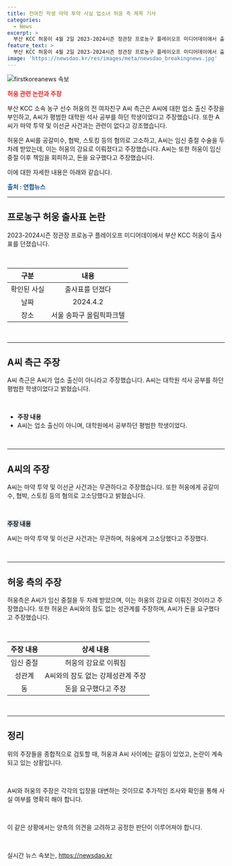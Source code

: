 ```yaml
---
title: 전여친 학생 마약 투약 사실 업소녀 허웅 측 제목 기사
categories:
  - News
excerpt: >
  부산 KCC 허웅이 4월 2일 2023-2024시즌 정관장 프로농구 플레이오프 미디어데이에서 출사표를 던졌다. 전 여자친구 A씨 측근은 A씨가 업소 출신이 아니라며 허웅과의 관련성을 부인했고, A씨는 허웅에 대한 혐의를 제기하며 3억원을 요구하고 있다고 주장했다. A씨는 임신중절의 고통과 허웅의 책임 회피 등을 언급하며 허웅을 비방하고 있다.
feature_text: >
  부산 KCC 허웅이 4월 2일 2023-2024시즌 정관장 프로농구 플레이오프 미디어데이에서 출사표를 던졌다. 전 여자친구 A씨 측근은 A씨가 업소 출신이 아니라며 허웅과의 관련성을 부인했고, A씨는 허웅에 대한 혐의를 제기하며 3억원을 요구하고 있다고 주장했다. A씨는 임신중절의 고통과 허웅의 책임 회피 등을 언급하며 허웅을 비방하고 있다.
image: 'https://newsdao.kr/res/images/meta/newsdao_breakingnews.jpg'
---
```


<p><img src="https://newsdao.kr/res/images/meta/newsdao_breakingnews.jpg" alt="firstkoreanews 속보" /></p>

<p><b><span style="color: #ee2323;">허웅 관련 논란과 주장</span></b></p>

<p>부산 KCC 소속 농구 선수 허웅의 전 여자친구 A씨 측근은 A씨에 대한 업소 출신 주장을 부인하고, A씨가 평범한 대학원 석사 공부를 하던 학생이었다고 주장했습니다. 또한 A씨가 마약 투약 및 이선균 사건과는 관련이 없다고 강조했습니다.</p>

<p>허웅은 A씨를 공갈미수, 협박, 스토킹 등의 혐의로 고소하고, A씨는 임신 중절 수술을 두 차례 받았는데, 이는 허웅의 강요로 이뤄졌다고 주장했습니다. A씨는 또한 허웅이 임신중절 이후 책임을 회피하고, 돈을 요구했다고 주장했습니다.</p>

<p>이에 대한 자세한 내용은 아래와 같습니다.</p>

<p data-ke-size="size16"></p>

<p><b><span style="color: #1a5490;">출처 : 연합뉴스</span></b></p>

<hr>

<h2 data-ke-size="size26">프로농구 허웅 출사표 논란</h2>

<p>2023-2024시즌 정관장 프로농구 플레이오프 미디어데이에서 부산 KCC 허웅이 출사표를 던졌습니다. </p>

<p data-ke-size="size16">&nbsp;</p>

<table>
<thead>
<tr>
<th style="text-align: center;">구분</th>
<th style="text-align: center;">내용</th>
</tr>
</thead>
<tbody>
<tr>
<td style="text-align: center;">확인된 사실</td>
<td style="text-align: center;">출사표를 던졌다</td>
</tr>
<tr>
<td style="text-align: center;">날짜</td>
<td style="text-align: center;">2024.4.2</td>
</tr>
<tr>
<td style="text-align: center;">장소</td>
<td style="text-align: center;">서울 송파구 올림픽파크텔</td>
</tr>
</tbody>
</table>

<p data-ke-size="size16">&nbsp;</p>

<hr>

<h2 data-ke-size="size26">A씨 측근 주장</h2>

<p>A씨 측근은 A씨가 업소 출신이 아니라고 주장했습니다. A씨는 대학원 석사 공부를 하던 평범한 학생이었다고 밝혔습니다. </p>

<p data-ke-size="size16">&nbsp;</p>

<ul>
<li><b>주장 내용</b></li>
<li>A씨는 업소 출신이 아니며, 대학원에서 공부하던 평범한 학생이었다.</li>
</ul>

<p data-ke-size="size16">&nbsp;</p>

<hr>

<h2 data-ke-size="size26">A씨의 주장</h2>

<p>A씨는 마약 투약 및 이선균 사건과는 무관하다고 주장했습니다. 또한 허웅에게 공갈미수, 협박, 스토킹 등의 혐의로 고소당했다고 밝혔습니다.</p>

<p data-ke-size="size16">&nbsp;</p>

<p><b><span style="background-color: #21538527;">주장 내용</span></b></p>

<p>A씨는 마약 투약 및 이선균 사건과는 무관하며, 허웅에게 고소당했다고 주장했다.</p>

<p data-ke-size="size16">&nbsp;</p>

<hr>

<h2 data-ke-size="size26">허웅 측의 주장</h2>

<p>허웅측은 A씨가 임신 중절을 두 차례 받았으며, 이는 허웅의 강요로 이뤄진 것이라고 주장했습니다. 또한 허웅은 A씨와의 잠도 없는 성관계를 주장하며, A씨가 돈을 요구했다고 주장했습니다.</p>

<p data-ke-size="size16">&nbsp;</p>

<table>
<thead>
<tr>
<th style="text-align: center;">주장 내용</th>
<th style="text-align: center;">상세 내용</th>
</tr>
</thead>
<tbody>
<tr>
<td style="text-align: center;">임신 중절</td>
<td style="text-align: center;">허웅의 강요로 이뤄짐</td>
</tr>
<tr>
<td style="text-align: center;">성관계</td>
<td style="text-align: center;">A씨와의 잠도 없는 강제성관계 주장</td>
</tr>
<tr>
<td style="text-align: center;">동</td>
<td style="text-align: center;">돈을 요구했다고 주장</td>
</tr>
</tbody>
</table>

<p data-ke-size="size16">&nbsp;</p>

<hr>

<h2 data-ke-size="size26">정리</h2>

<p>위의 주장들을 종합적으로 검토할 때, 허웅과 A씨 사이에는 갈등이 있었고, 논란이 계속되고 있는 상황입니다. </p>

<p data-ke-size="size16">&nbsp;</p>

<p>A씨와 허웅의 주장은 각각의 입장을 대변하는 것이므로 추가적인 조사와 확인을 통해 사실 여부를 명확히 해야 합니다.</p>

<p data-ke-size="size16">&nbsp;</p>

<p>이 같은 상황에서는 양측의 의견을 고려하고 공정한 판단이 이루어져야 합니다.</p>

<p data-ke-size="size16">&nbsp;</p>
실시간 뉴스 속보는, <a href="https://newsdao.kr" rel="dofollow">https://newsdao.kr</a>



